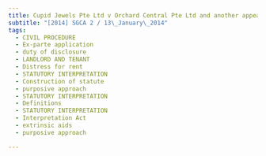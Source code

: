 ```yaml
---
title: Cupid Jewels Pte Ltd v Orchard Central Pte Ltd and another appeal
subtitle: "[2014] SGCA 2 / 13\_January\_2014"
tags:
  - CIVIL PROCEDURE
  - Ex-parte application
  - duty of disclosure
  - LANDLORD AND TENANT
  - Distress for rent
  - STATUTORY INTERPRETATION
  - Construction of statute
  - purposive approach
  - STATUTORY INTERPRETATION
  - Definitions
  - STATUTORY INTERPRETATION
  - Interpretation Act
  - extrinsic aids
  - purposive approach

---
```


